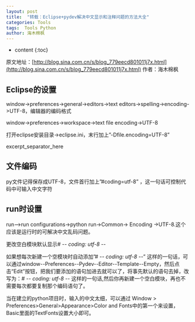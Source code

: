 ```yaml
---
layout: post
title:  "转载：Eclipse+pydev解决中文显示和注释问题的方法大全"
categories: Tools
tags:  Tools Python
author: 海木棉枫
---
```


* content 
{:toc}

原文地址：[http://blog.sina.com.cn/s/blog_779eecd801011j7x.html](http://blog.sina.com.cn/s/blog_779eecd801011j7x.html) 作者：海木棉枫

## Eclipse的设置 ##

window->preferences->general->editors->text editors->spelling->encoding->UTF-8，编辑器的编码格式

window->preferences->workspace->text file encoding->UTF-8

打开eclipse安装目录->eclipse.ini，末行加上”-Dfile.encoding=UTF-8”

excerpt_separator_here

## 文件编码 ##

py文件记得保存成UTF-8，文件首行加上”#coding=utf-8”   ，这一句话可控制代码中可输入中文字符

## run时设置 ##

run-->run configurations->python run->Common-> Encoding ->UTF-8.这个应该是运行时的可解决中文乱码问题。

更改空白模块默认显示# -*- coding: utf-8 -*-


如果想每次新建一个空模块时自动添加”# -*- coding: utf-8 -*-”   这样的一句话，可以通过window--Preferences--Pydev--Editor--Template--Empty，然后点击“Edit”按钮，把我们要添加的语句加进去就可以了，将事先默认的语句去掉，改写为：# -*- coding: utf-8 -*-  这样的一句话,然后你再新建一个空白模块，再也不需要每次都要复制那个编码语句了。

当在建立的python项目时，输入的中文太细，可以通过
Window > Preferences>General>Appearance>Color and Fonts中的第一个来设置，Basic里面的TextFonts设置大小即可。
